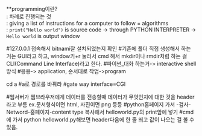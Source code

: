 **programming이란? <br>
: 차례로 진행되는 것 <br>
: giving a list of instructions for a computer to follow = algorithms <br>
: `print("Hello world")` is source code -> through PYTHON INTERPRETER -> `Hello world` is output window


#127.0.0.1 접속해서 bitnami잘 설치되었는지 확인
#기존에 폴더 직접 생성해서 하는 거는 GUI라고 하고, window키+r 눌러서 cmd 해서 mkdir이나 rmdir처럼 하는 걸 CLI(Command Line Interface)라고 한다.
#파이썬_대화 하는거-> interactive shell방식
#응용-> application, 순서대로 작업->program

cd a #a로 경로를 바꿔라
#gate way interface=CGI

#웹서버가 웹브라우저에게 데이터를 전송할때 데이터가 무엇인지에 대한 것을 header라고 부름
 ex.문서형식이면 html, 사진이면 png 등등
#python홈페이지 가서 -검사-Netword-홈페이지-content type 복사해서 helloworld.py의 print앞에 넣기
#cmd에 가서 python helloworld.py해보면 header다음에 한 줄 띄고 값이 나오는 걸 볼 수 있음.
 
